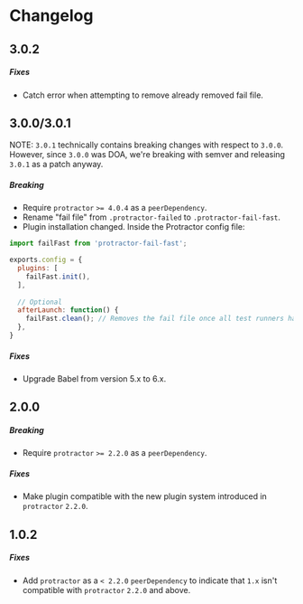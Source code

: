 # Changelog
## 3.0.2

##### Fixes
* Catch error when attempting to remove already removed fail file.

## 3.0.0/3.0.1
NOTE: `3.0.1` technically contains breaking changes with respect to `3.0.0`.
However, since `3.0.0` was DOA, we're breaking with semver and releasing `3.0.1` as a patch anyway.

##### Breaking
* Require `protractor` `>= 4.0.4` as a `peerDependency`.
* Rename "fail file" from `.protractor-failed` to `.protractor-fail-fast`.
* Plugin installation changed. Inside the Protractor config file:

```javascript
import failFast from 'protractor-fail-fast';

exports.config = {
  plugins: [
    failFast.init(),
  ],
  
  // Optional
  afterLaunch: function() {
    failFast.clean(); // Removes the fail file once all test runners have completed.
  },
}
```

##### Fixes
* Upgrade Babel from version 5.x to 6.x.

## 2.0.0
##### Breaking
* Require `protractor` `>= 2.2.0` as a `peerDependency`.

##### Fixes
* Make plugin compatible with the new plugin system introduced in `protractor` `2.2.0`.

## 1.0.2
##### Fixes
* Add `protractor` as a `< 2.2.0` `peerDependency` to indicate that `1.x` isn't compatible with `protractor` `2.2.0` and above.
